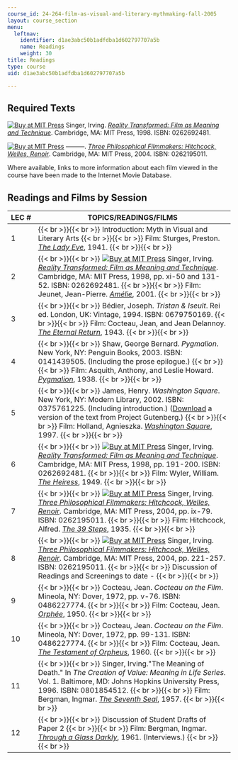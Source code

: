 ```yaml
---
course_id: 24-264-film-as-visual-and-literary-mythmaking-fall-2005
layout: course_section
menu:
  leftnav:
    identifier: d1ae3abc50b1adfdba1d602797707a5b
    name: Readings
    weight: 30
title: Readings
type: course
uid: d1ae3abc50b1adfdba1d602797707a5b

---
```


Required Texts
--------------

[![Buy at MIT Press](/images/mp_logo.gif)](https://mitpress.mit.edu/books/reality-transformed) Singer, Irving. [_Reality Transformed: Film as Meaning and Technique_](https://mitpress.mit.edu/books/reality-transformed). Cambridge, MA: MIT Press, 1998. ISBN: 0262692481.

[![Buy at MIT Press](/images/mp_logo.gif)](https://mitpress.mit.edu/books/three-philosophical-filmmakers) ———. [_Three Philosophical Filmmakers: Hitchcock, Welles, Renoir_](https://mitpress.mit.edu/books/three-philosophical-filmmakers). Cambridge, MA: MIT Press, 2004. ISBN: 0262195011.

Where available, links to more information about each film viewed in the course have been made to the Internet Movie Database.

Readings and Films by Session
-----------------------------

| LEC # | TOPICS/READINGS/FILMS |
| --- | --- |
| 1 |  {{< br >}}{{< br >}} Introduction: Myth in Visual and Literary Arts {{< br >}}{{< br >}} Film: Sturges, Preston. [_The Lady Eve_](http://www.imdb.com/title/tt0033804/), 1941. {{< br >}}{{< br >}}  |
| 2 |  {{< br >}}{{< br >}} [![Buy at MIT Press](/images/mp_logo.gif)](https://mitpress.mit.edu/books/reality-transformed) Singer, Irving. [_Reality Transformed: Film as Meaning and Technique_](https://mitpress.mit.edu/books/reality-transformed). Cambridge, MA: MIT Press, 1998, pp. xi-50 and 131-52. ISBN: 0262692481. {{< br >}}{{< br >}} Film: Jeunet, Jean-Pierre. [_Amélie_](http://www.imdb.com/title/tt0211915/), 2001. {{< br >}}{{< br >}}  |
| 3 |  {{< br >}}{{< br >}} Bédier, Joseph. _Tristan & Iseult_. Rei ed. London, UK: Vintage, 1994. ISBN: 0679750169. {{< br >}}{{< br >}} Film: Cocteau, Jean, and Jean Delannoy. [_The Eternal Return_](http://www.imdb.com/title/tt0036566/), 1943. {{< br >}}{{< br >}}  |
| 4 |  {{< br >}}{{< br >}} Shaw, George Bernard. _Pygmalion_. New York, NY: Penguin Books, 2003. ISBN: 0141439505. (Including the prose epilogue.) {{< br >}}{{< br >}} Film: Asquith, Anthony, and Leslie Howard. [_Pygmalion_](http://www.imdb.com/title/tt0030637/), 1938. {{< br >}}{{< br >}}  |
| 5 |  {{< br >}}{{< br >}} James, Henry. _Washington Square_. New York, NY: Modern Library, 2002. ISBN: 0375761225. (Including introduction.) ([Download](http://www.gutenberg.org/etext/2870) a version of the text from Project Gutenberg.) {{< br >}}{{< br >}} Film: Holland, Agnieszka. [_Washington Square_](http://www.imdb.com/title/tt0120481/), 1997. {{< br >}}{{< br >}}  |
| 6 |  {{< br >}}{{< br >}} [![Buy at MIT Press](/images/mp_logo.gif)](https://mitpress.mit.edu/books/reality-transformed) Singer, Irving. [_Reality Transformed: Film as Meaning and Technique_](https://mitpress.mit.edu/books/reality-transformed). Cambridge, MA: MIT Press, 1998, pp. 191-200. ISBN: 0262692481. {{< br >}}{{< br >}} Film: Wyler, William. [_The Heiress_](http://www.imdb.com/title/tt0041452/), 1949. {{< br >}}{{< br >}}  |
| 7 |  {{< br >}}{{< br >}} [![Buy at MIT Press](/images/mp_logo.gif)](https://mitpress.mit.edu/books/three-philosophical-filmmakers) Singer, Irving. [_Three Philosophical Filmmakers: Hitchcock, Welles, Renoir_](https://mitpress.mit.edu/books/three-philosophical-filmmakers). Cambridge, MA: MIT Press, 2004, pp. ix-79. ISBN: 0262195011. {{< br >}}{{< br >}} Film: Hitchcock, Alfred. [_The 39 Steps_](http://www.imdb.com/title/tt0026029/), 1935. {{< br >}}{{< br >}}  |
| 8 |  {{< br >}}{{< br >}} [![Buy at MIT Press](/images/mp_logo.gif)](https://mitpress.mit.edu/books/three-philosophical-filmmakers) Singer, Irving. [_Three Philosophical Filmmakers: Hitchcock, Welles, Renoir_](https://mitpress.mit.edu/books/three-philosophical-filmmakers). Cambridge, MA: MIT Press, 2004, pp. 221-257. ISBN: 0262195011. {{< br >}}{{< br >}} Discussion of Readings and Screenings to date - {{< br >}}{{< br >}}  |
| 9 |  {{< br >}}{{< br >}} Cocteau, Jean. _Cocteau on the Film_. Mineola, NY: Dover, 1972, pp. v-76. ISBN: 0486227774. {{< br >}}{{< br >}} Film: Cocteau, Jean. [_Orphée_](http://www.imdb.com/title/tt0041719/), 1950. {{< br >}}{{< br >}}  |
| 10 |  {{< br >}}{{< br >}} Cocteau, Jean. _Cocteau on the Film_. Mineola, NY: Dover, 1972, pp. 99-131. ISBN: 0486227774. {{< br >}}{{< br >}} Film: Cocteau, Jean. [_The Testament of Orpheus_](http://www.imdb.com/title/tt0054377/), 1960. {{< br >}}{{< br >}}  |
| 11 |  {{< br >}}{{< br >}} Singer, Irving."The Meaning of Death." In _The Creation of Value: Meaning in Life Series_. Vol. 1. Baltimore, MD: Johns Hopkins University Press, 1996. ISBN: 0801854512. {{< br >}}{{< br >}} Film: Bergman, Ingmar. [_The Seventh Seal_](http://www.imdb.com/title/tt0050976/), 1957. {{< br >}}{{< br >}}  |
| 12 |  {{< br >}}{{< br >}} Discussion of Student Drafts of Paper 2 {{< br >}}{{< br >}} Film: Bergman, Ingmar. [_Through a Glass Darkly_](http://www.imdb.com/title/tt0055499/), 1961. (Interviews.) {{< br >}}{{< br >}}